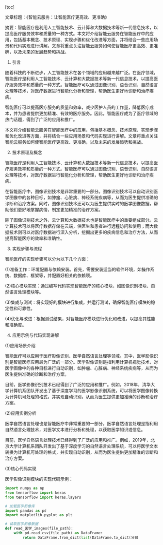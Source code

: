 
[toc]                    
                
                
文章标题：《智能云服务：让智能医疗更高效、更准确》

摘要：智能医疗是利用人工智能技术、云计算和大数据技术等新一代信息技术，以提高医疗服务效率和质量的一种方式。本文将介绍智能云服务在智能医疗中的应用，包括基本概念、技术原理、实现步骤和优化改进等方面，并将结合一些应用场景和代码实现进行讲解。文章将重点关注智能云服务如何使智能医疗更高效、更准确，以及未来的发展趋势和挑战。

1. 引言

随着科技的不断进步，人工智能技术在各个领域的应用越来越广泛。在医疗领域，智能医疗是利用人工智能技术、云计算和大数据技术等新一代信息技术，以提高医疗服务效率和质量的一种方式。智能医疗可以通过图像识别、语音识别、自然语言处理等技术，对医疗数据进行智能化分析和管理，帮助医生更好地诊断和治疗疾病。

智能医疗可以提高医疗服务的质量和效率，减少医护人员的工作量，降低医疗成本，并为患者提供更加精准、有效的医疗服务。因此，智能医疗成为了医疗领域的热门话题，得到了广泛的应用和推广。

本文将介绍智能云服务在智能医疗中的应用，包括基本概念、技术原理、实现步骤和优化改进等方面，并将结合一些应用场景和代码实现进行讲解。文章将重点关注智能云服务如何使智能医疗更高效、更准确，以及未来的发展趋势和挑战。

2. 技术原理及概念

智能医疗是利用人工智能技术、云计算和大数据技术等新一代信息技术，以提高医疗服务效率和质量的一种方式。智能医疗可以通过图像识别、语音识别、自然语言处理等技术，对医疗数据进行智能化分析和管理，帮助医生更好地诊断和治疗疾病。

在智能医疗中，图像识别技术是非常重要的一部分。图像识别技术可以自动识别医学图像中的各种目标，如肿瘤、心脏病、神经系统疾病等，从而为医生提供准确的诊断和治疗方案。同时，图像识别技术还可以为医生提供实时的医学图像数据，帮助他们更好地掌握病情，制定更加精准的治疗方案。

除了图像识别技术之外，云计算和大数据技术也是智能医疗中的重要组成部分。云计算技术可以将医疗数据存储在云端，供医生和患者进行远程访问和使用；而大数据技术则可以对医疗数据进行深入分析，挖掘出更多的疾病信息和治疗方法，从而提高智能医疗的效率和准确性。

3. 实现步骤与流程

智能医疗的实现步骤可以分为以下几个方面：

(1)准备工作：环境配置与依赖安装。首先，需要安装适当的软件环境，如操作系统、数据库、框架等，并配置好相关的依赖项。

(2)核心模块实现：通过编写代码实现智能医疗的核心模块，如图像识别模块、自然语言处理模块等。

(3)集成与测试：将实现好的模块进行集成，并运行测试，确保智能医疗模块的稳定性和可靠性。

(4)优化与改进：根据测试结果，对智能医疗模块进行优化和改进，以提高其性能和准确度。

4. 应用示例与代码实现讲解

(1)应用场景介绍

智能医疗可以应用于医疗影像识别、医学自然语言处理等领域。其中，医学影像识别是智能医疗应用最为广泛的一部分。医学影像识别是指利用计算机视觉技术，对医学图像中的各种目标进行自动识别，如肿瘤、心脏病、神经系统疾病等，从而为医生提供准确的诊断和治疗方案。

目前，医学影像识别技术已经得到了广泛的应用和推广。例如，2018年，清华大学计算机系团队开发出了基于深度学习的医学影像识别系统，可以将医学图像转换为计算机可处理的格式，并实现自动识别，从而为医生提供更加准确的诊断和治疗方案。

(2)应用实例分析

医学自然语言处理也是智能医疗中非常重要的一部分。医学自然语言处理是指利用自然语言处理技术，对医学文本进行分析和处理，以获取医学知识或信息。

目前，医学自然语言处理技术已经得到了广泛的应用和推广。例如，2019年，北京大学计算机系团队开发出了基于深度学习的自然语言处理系统，可以将医学文本转换为计算机可处理的格式，并实现自动识别，从而为医生提供更加精准的诊断和治疗方案。

(3)核心代码实现

医学影像识别模块的实现代码示例：

```python
import numpy as np
from tensorflow import keras
from tensorflow import keras.layers

# 加载医学影像库
import pandas as pd
import matplotlib.pyplot as plt

# 读取医学影像数据
def read_医学_images(file_path):
    with pd.read_csv(file_path) as DataFrame:
        return DataFrame.from_dict(list(DataFrame.to_dict(分散

